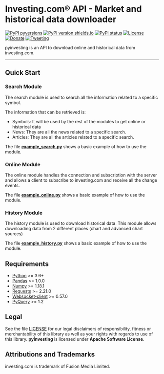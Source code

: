 
# Investing.com® API - Market and historical data downloader

[![PyPI pyversions](https://img.shields.io/badge/python-3.6+-blue.svg?style=flat
)](https://pypi.org/project/pyinvesting) [![PyPI version shields.io](https://img.shields.io/pypi/v/pyinvesting.svg?maxAge=60)](https://pypi.org/project/pyinvesting) [![PyPI status](https://img.shields.io/pypi/status/pyinvesting.svg?maxAge=60)](https://pypi.org/project/pyinvesting) [![License](https://img.shields.io/badge/License-Apache%202.0-blue.svg)](https://opensource.org/licenses/Apache-2.0)  [![Donate](https://img.shields.io/badge/Donate-PayPal-green.svg)](https://paypal.me/ddegese) [![Tweeting](https://img.shields.io/twitter/follow/diegodegese.svg?style=social&label=Follow&maxAge=60)](https://twitter.com/diegodegese)

pyinvesting is an API to download online and historical data from investing.com.

-----
## Quick Start

### Search Module

The search module is used to search all the information related to a specific symbol.

The information that can be retrieved is:
- Symbols: It will be used by the rest of the modules to get online or historical data
- News: They are all the news related to a specific search.
- Articles: They are all the articles related to a specific search.

The file **[example_search.py](https://github.com/crapher/pyinvesting/blob/master/examples/example_search.py)** shows a basic example of how to use the module.

### Online Module

The online module handles the connection and subscription with the server and allows a client to subscribe to investing.com and receive all the change events.

The file **[example_online.py](https://github.com/crapher/pyinvesting/blob/master/examples/example_online.py)** shows a basic example of how to use the module.

### History Module

The history module is used to download historical data.
This module allows downloading data from 2 different places (chart and advanced chart sources)

The file **[example_history.py](https://github.com/crapher/pyinvesting/blob/master/examples/example_history.py)** shows a basic example of how to use the module.

## Requirements

* [Python](https://www.python.org) >= 3.6+
* [Pandas](https://github.com/pydata/pandas) >= 1.0.0
* [Numpy](http://www.numpy.org) >= 1.18.1
* [Requests](http://docs.python-requests.org/en/master) >= 2.21.0
* [Websocket-client](https://github.com/websocket-client/websocket-client) >= 0.57.0
* [PyQuery](https://pythonhosted.org/pyquery) >= 1.2

## Legal

See the file [LICENSE](https://github.com/crapher/pyinvesting/blob/master/LICENSE) for our legal disclaimers of responsibility, fitness or merchantability of this library as well as your rights with regards to use of this library.  **pyinvesting** is licensed under **Apache Software License**.

## Attributions and Trademarks

investing.com is trademark of Fusion Media Limited.